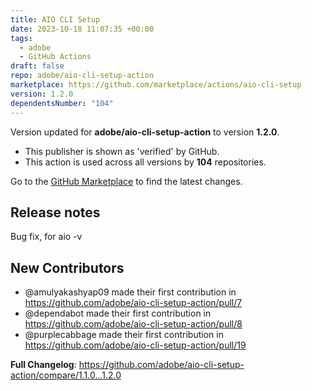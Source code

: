 ```yaml
---
title: AIO CLI Setup
date: 2023-10-18 11:07:35 +00:00
tags:
  - adobe
  - GitHub Actions
draft: false
repo: adobe/aio-cli-setup-action
marketplace: https://github.com/marketplace/actions/aio-cli-setup
version: 1.2.0
dependentsNumber: "104"
---
```



Version updated for **adobe/aio-cli-setup-action** to version **1.2.0**.
- This publisher is shown as 'verified' by GitHub.
- This action is used across all versions by **104** repositories.

Go to the [GitHub Marketplace](https://github.com/marketplace/actions/aio-cli-setup) to find the latest changes.

## Release notes

Bug fix,  for aio -v

## New Contributors
* @amulyakashyap09 made their first contribution in https://github.com/adobe/aio-cli-setup-action/pull/7
* @dependabot made their first contribution in https://github.com/adobe/aio-cli-setup-action/pull/8
* @purplecabbage made their first contribution in https://github.com/adobe/aio-cli-setup-action/pull/19

**Full Changelog**: https://github.com/adobe/aio-cli-setup-action/compare/1.1.0...1.2.0
